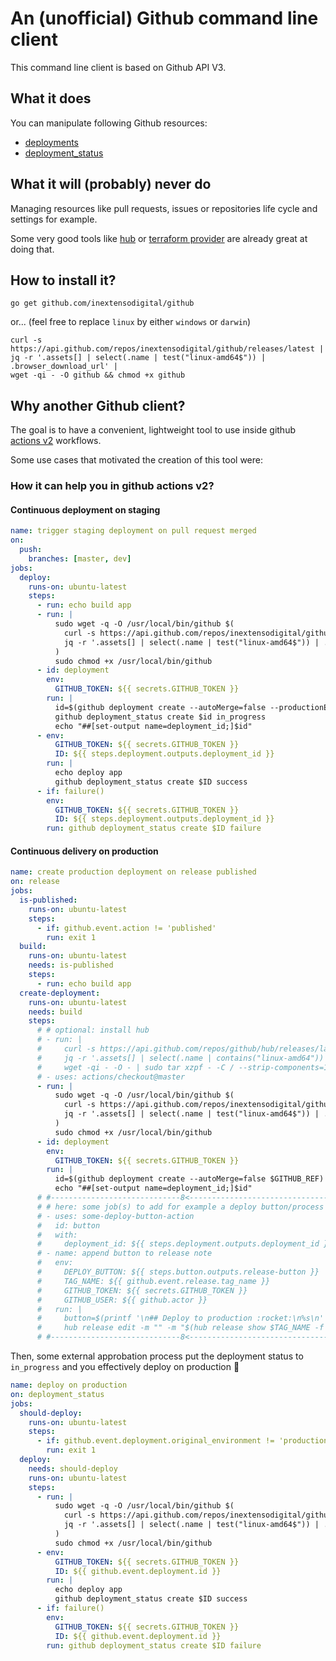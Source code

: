 # An (unofficial) Github command line client

This command line client is based on Github API V3.

## What it does

You can manipulate following Github resources:

- [deployments](https://developer.github.com/v3/repos/deployments/)
- [deployment_status](https://developer.github.com/v3/repos/deployments/#list-deployment-statuses)

## What it will (probably) never do

Managing resources like pull requests, issues or repositories life cycle and
settings for example.

Some very good tools like [hub](https://github.com/github/hub) or
[terraform provider](https://www.terraform.io/docs/providers/github/index.html)
are already great at doing that.

## How to install it?

```shell
go get github.com/inextensodigital/github
```

or... (feel free to replace `linux` by either `windows` or `darwin`)

```shell
curl -s https://api.github.com/repos/inextensodigital/github/releases/latest |
jq -r '.assets[] | select(.name | test("linux-amd64$")) | .browser_download_url' |
wget -qi - -O github && chmod +x github
```

## Why another Github client?

The goal is to have a convenient, lightweight tool to use inside github
[actions v2](https://github.com/features/actions) workflows.

Some use cases that motivated the creation of this tool were:

### How it can help you in github actions v2?

#### Continuous deployment on staging

```yaml
name: trigger staging deployment on pull request merged
on:
  push:
    branches: [master, dev]
jobs:
  deploy:
    runs-on: ubuntu-latest
    steps:
      - run: echo build app
      - run: |
          sudo wget -q -O /usr/local/bin/github $(
            curl -s https://api.github.com/repos/inextensodigital/github/releases/latest |
            jq -r '.assets[] | select(.name | test("linux-amd64$")) | .browser_download_url'
          )
          sudo chmod +x /usr/local/bin/github
      - id: deployment
        env:
          GITHUB_TOKEN: ${{ secrets.GITHUB_TOKEN }}
        run: |
          id=$(github deployment create --autoMerge=false --productionEnvironment=false --environment staging $GITHUB_REF)
          github deployment_status create $id in_progress
          echo "##[set-output name=deployment_id;]$id"
      - env:
          GITHUB_TOKEN: ${{ secrets.GITHUB_TOKEN }}
          ID: ${{ steps.deployment.outputs.deployment_id }}
        run: |
          echo deploy app
          github deployment_status create $ID success
      - if: failure()
        env:
          GITHUB_TOKEN: ${{ secrets.GITHUB_TOKEN }}
          ID: ${{ steps.deployment.outputs.deployment_id }}
        run: github deployment_status create $ID failure
```

#### Continuous delivery on production

```yaml
name: create production deployment on release published
on: release
jobs:
  is-published:
    runs-on: ubuntu-latest
    steps:
      - if: github.event.action != 'published'
        run: exit 1
  build:
    runs-on: ubuntu-latest
    needs: is-published
    steps:
      - run: echo build app
  create-deployment:
    runs-on: ubuntu-latest
    needs: build
    steps:
      # # optional: install hub
      # - run: |
      #     curl -s https://api.github.com/repos/github/hub/releases/latest |
      #     jq -r '.assets[] | select(.name | contains("linux-amd64")) | .browser_download_url' |
      #     wget -qi - -O - | sudo tar xzpf - -C / --strip-components=1
      # - uses: actions/checkout@master
      - run: |
          sudo wget -q -O /usr/local/bin/github $(
            curl -s https://api.github.com/repos/inextensodigital/github/releases/latest |
            jq -r '.assets[] | select(.name | test("linux-amd64$")) | .browser_download_url'
          )
          sudo chmod +x /usr/local/bin/github
      - id: deployment
        env:
          GITHUB_TOKEN: ${{ secrets.GITHUB_TOKEN }}
        run: |
          id=$(github deployment create --autoMerge=false $GITHUB_REF)
          echo "##[set-output name=deployment_id;]$id"
      # #-----------------------------8<----------------------------------------
      # # here: some job(s) to add for example a deploy button/process
      # - uses: some-deploy-button-action
      #   id: button
      #   with:
      #     deployment_id: ${{ steps.deployment.outputs.deployment_id }}
      # - name: append button to release note
      #   env:
      #     DEPLOY_BUTTON: ${{ steps.button.outputs.release-button }}
      #     TAG_NAME: ${{ github.event.release.tag_name }}
      #     GITHUB_TOKEN: ${{ secrets.GITHUB_TOKEN }}
      #     GITHUB_USER: ${{ github.actor }}
      #   run: |
      #     button=$(printf '\n## Deploy to production :rocket:\n%s\n' "$DEPLOY_BUTTON")
      #     hub release edit -m "" -m "$(hub release show $TAG_NAME -f %b)" -m "$button" $TAG_NAME
      # #-----------------------------8<----------------------------------------
```

Then, some external approbation process put the deployment status to `in_progress`
and you effectively deploy on production :tada:

```yaml
name: deploy on production
on: deployment_status
jobs:
  should-deploy:
    runs-on: ubuntu-latest
    steps:
      - if: github.event.deployment.original_environment != 'production' || github.event.deployment_status.state != 'in_progress'
        run: exit 1
  deploy:
    needs: should-deploy
    runs-on: ubuntu-latest
    steps:
      - run: |
          sudo wget -q -O /usr/local/bin/github $(
            curl -s https://api.github.com/repos/inextensodigital/github/releases/latest |
            jq -r '.assets[] | select(.name | test("linux-amd64$")) | .browser_download_url'
          )
          sudo chmod +x /usr/local/bin/github
      - env:
          GITHUB_TOKEN: ${{ secrets.GITHUB_TOKEN }}
          ID: ${{ github.event.deployment.id }}
        run: |
          echo deploy app
          github deployment_status create $ID success
      - if: failure()
        env:
          GITHUB_TOKEN: ${{ secrets.GITHUB_TOKEN }}
          ID: ${{ github.event.deployment.id }}
        run: github deployment_status create $ID failure
```
